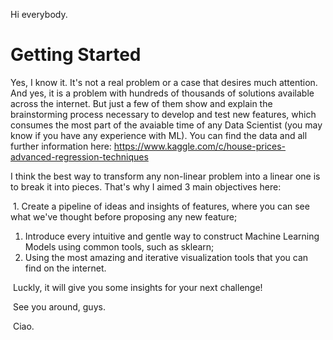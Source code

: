 Hi everybody.

# Getting Started

Yes, I know it. It's not a real problem or a case that desires much attention. And yes, it is a problem with hundreds of thousands of solutions available across the internet. But just a few of them show and explain the brainstorming process necessary to develop and test new features, which consumes the most part of the avaiable time of any Data Scientist (you may know if you have any experience with ML). You can find the data and all further information here: https://www.kaggle.com/c/house-prices-advanced-regression-techniques


I think the best way to transform any non-linear problem into a linear one is to break it into pieces.
That's why I aimed 3 main objectives here:


 1. Create a pipeline of ideas and insights of features, where you can see what we've thought before proposing any new feature;
 1. Introduce every intuitive and gentle way to construct Machine Learning Models using common tools, such as sklearn;
 1. Using the most amazing and iterative visualization tools that you can find on the internet.


 Luckly, it will give you some insights for your next challenge!


 See you around, guys.


 Ciao.
